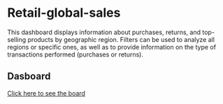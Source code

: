 # Retail-global-sales

This dashboard displays information about purchases, returns, and top-selling products by geographic region. Filters can be used to analyze all regions or specific ones, as well as to provide information on the type of transactions performed (purchases or returns).



## Dasboard
[Click here to see the board](https://public.tableau.com/views/Dashboard_datos_de_ventas/Dashboard1?:language=es-ES&:sid=&:redirect=auth&:display_count=n&:origin=viz_share_link)

